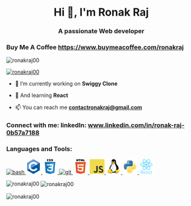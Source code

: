 
<h1 align="center">Hi 👋, I'm Ronak Raj</h1>
<h3 align="center">A passionate Web developer</h3>
<h3>Buy Me A Coffee <a href="https://www.buymeacoffee.com/ronakraj">https://www.buymeacoffee.com/ronakraj</a></h3>
<p align="left"> <img src="https://komarev.com/ghpvc/?username=ronakraj00&label=Profile%20views&color=0e75b6&style=flat" alt="ronakraj00" /> </p>

<p align="left"> <a href="https://github.com/ryo-ma/github-profile-trophy"><img src="https://github-profile-trophy.vercel.app/?username=ronakraj00" alt="ronakraj00" /></a> </p>

- 🔭 I’m currently working on **Swiggy Clone**

- 🌱 And learning **React**

- 📫 You can reach me **contactronakraj@gmail.com**

<h3 align="left">Connect with me:
linkedIn: <a href="www.linkedin.com/in/ronak-raj-0b57a7188">www.linkedin.com/in/ronak-raj-0b57a7188 </a></h3>
<p align="left">
</p>

<h3 align="left">Languages and Tools:</h3>
<p align="left"> <a href="https://www.gnu.org/software/bash/" target="_blank" rel="noreferrer"> <img src="https://www.vectorlogo.zone/logos/gnu_bash/gnu_bash-icon.svg" alt="bash" width="40" height="40"/> </a> <a href="https://www.cprogramming.com/" target="_blank" rel="noreferrer"> <img src="https://raw.githubusercontent.com/devicons/devicon/master/icons/c/c-original.svg" alt="c" width="40" height="40"/> </a> <a href="https://www.w3schools.com/css/" target="_blank" rel="noreferrer"> <img src="https://raw.githubusercontent.com/devicons/devicon/master/icons/css3/css3-original-wordmark.svg" alt="css3" width="40" height="40"/> </a> <a href="https://git-scm.com/" target="_blank" rel="noreferrer"> <img src="https://www.vectorlogo.zone/logos/git-scm/git-scm-icon.svg" alt="git" width="40" height="40"/> </a> <a href="https://www.w3.org/html/" target="_blank" rel="noreferrer"> <img src="https://raw.githubusercontent.com/devicons/devicon/master/icons/html5/html5-original-wordmark.svg" alt="html5" width="40" height="40"/> </a> <a href="https://developer.mozilla.org/en-US/docs/Web/JavaScript" target="_blank" rel="noreferrer"> <img src="https://raw.githubusercontent.com/devicons/devicon/master/icons/javascript/javascript-original.svg" alt="javascript" width="40" height="40"/> </a> <a href="https://www.linux.org/" target="_blank" rel="noreferrer"> <img src="https://raw.githubusercontent.com/devicons/devicon/master/icons/linux/linux-original.svg" alt="linux" width="40" height="40"/> </a> <a href="https://www.python.org" target="_blank" rel="noreferrer"> <img src="https://raw.githubusercontent.com/devicons/devicon/master/icons/python/python-original.svg" alt="python" width="40" height="40"/> </a> <a href="https://reactjs.org/" target="_blank" rel="noreferrer"> <img src="https://raw.githubusercontent.com/devicons/devicon/master/icons/react/react-original-wordmark.svg" alt="react" width="40" height="40"/> </a> </p>

<p><img align="left" src="https://github-readme-stats.vercel.app/api/top-langs?username=ronakraj00&show_icons=true&locale=en&layout=compact" alt="ronakraj00" /></p>

<p>&nbsp;<img align="center" src="https://github-readme-stats.vercel.app/api?username=ronakraj00&show_icons=true&locale=en" alt="ronakraj00" /></p>

<p><img align="center" src="https://github-readme-streak-stats.herokuapp.com/?user=ronakraj00&" alt="ronakraj00" /></p>

<!---
ronakraj00/ronakraj00 is a ✨ special ✨ repository because its `README.md` (this file) appears on your GitHub profile.
You can click the Preview link to take a look at your changes.
--->

